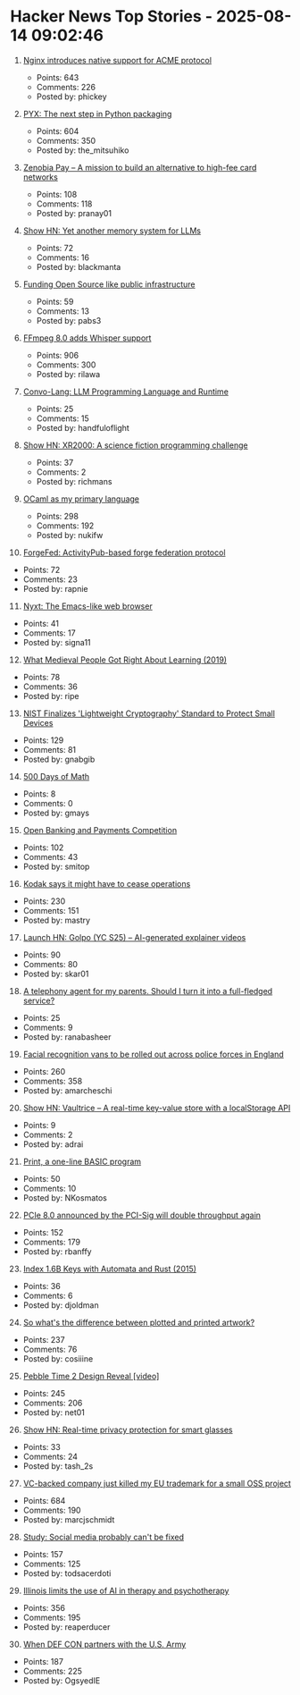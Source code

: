 # Hacker News Top Stories - 2025-08-14 09:02:46

1. [Nginx introduces native support for ACME protocol](https://blog.nginx.org/blog/native-support-for-acme-protocol)
   - Points: 643
   - Comments: 226
   - Posted by: phickey

2. [PYX: The next step in Python packaging](https://astral.sh/blog/introducing-pyx)
   - Points: 604
   - Comments: 350
   - Posted by: the_mitsuhiko

3. [Zenobia Pay – A mission to build an alternative to high-fee card networks](https://zenobiapay.com/blog/open-source-payments)
   - Points: 108
   - Comments: 118
   - Posted by: pranay01

4. [Show HN: Yet another memory system for LLMs](https://github.com/trvon/yams)
   - Points: 72
   - Comments: 16
   - Posted by: blackmanta

5. [Funding Open Source like public infrastructure](https://dri.es/funding-open-source-like-public-infrastructure)
   - Points: 59
   - Comments: 13
   - Posted by: pabs3

6. [FFmpeg 8.0 adds Whisper support](https://code.ffmpeg.org/FFmpeg/FFmpeg/commit/13ce36fef98a3f4e6d8360c24d6b8434cbb8869b)
   - Points: 906
   - Comments: 300
   - Posted by: rilawa

7. [Convo-Lang: LLM Programming Language and Runtime](https://learn.convo-lang.ai/)
   - Points: 25
   - Comments: 15
   - Posted by: handfuloflight

8. [Show HN: XR2000: A science fiction programming challenge](https://clearsky.dev/blog/xr2000/)
   - Points: 37
   - Comments: 2
   - Posted by: richmans

9. [OCaml as my primary language](https://xvw.lol/en/articles/why-ocaml.html)
   - Points: 298
   - Comments: 192
   - Posted by: nukifw

10. [ForgeFed: ActivityPub-based forge federation protocol](https://forgefed.org)
   - Points: 72
   - Comments: 23
   - Posted by: rapnie

11. [Nyxt: The Emacs-like web browser](https://lwn.net/Articles/1001773/)
   - Points: 41
   - Comments: 17
   - Posted by: signa11

12. [What Medieval People Got Right About Learning (2019)](https://www.scotthyoung.com/blog/2019/06/07/apprenticeships/)
   - Points: 78
   - Comments: 36
   - Posted by: ripe

13. [NIST Finalizes 'Lightweight Cryptography' Standard to Protect Small Devices](https://www.nist.gov/news-events/news/2025/08/nist-finalizes-lightweight-cryptography-standard-protect-small-devices)
   - Points: 129
   - Comments: 81
   - Posted by: gnabgib

14. [500 Days of Math](https://gmays.com/500-days-of-math/)
   - Points: 8
   - Comments: 0
   - Posted by: gmays

15. [Open Banking and Payments Competition](https://www.bitsaboutmoney.com/archive/open-banking-and-payments-competition/)
   - Points: 102
   - Comments: 43
   - Posted by: smitop

16. [Kodak says it might have to cease operations](https://www.cnn.com/2025/08/12/business/kodak-survival-warning)
   - Points: 230
   - Comments: 151
   - Posted by: mastry

17. [Launch HN: Golpo (YC S25) – AI-generated explainer videos](https://video.golpoai.com/)
   - Points: 90
   - Comments: 80
   - Posted by: skar01

18. [A telephony agent for my parents. Should I turn it into a full-fledged service?](https://sutrasphere.com/)
   - Points: 25
   - Comments: 9
   - Posted by: ranabasheer

19. [Facial recognition vans to be rolled out across police forces in England](https://news.sky.com/story/facial-recognition-vans-to-be-rolled-out-across-police-forces-in-england-13410613)
   - Points: 260
   - Comments: 358
   - Posted by: amarcheschi

20. [Show HN: Vaultrice – A real-time key-value store with a localStorage API](https://www.vaultrice.com/)
   - Points: 9
   - Comments: 2
   - Posted by: adrai

21. [Print, a one-line BASIC program](https://10print.org)
   - Points: 50
   - Comments: 10
   - Posted by: NKosmatos

22. [PCIe 8.0 announced by the PCI-Sig will double throughput again](https://www.servethehome.com/pcie-8-0-announced-by-the-pci-sig-will-double-throughput-again/)
   - Points: 152
   - Comments: 179
   - Posted by: rbanffy

23. [Index 1.6B Keys with Automata and Rust (2015)](https://burntsushi.net/transducers/)
   - Points: 36
   - Comments: 6
   - Posted by: djoldman

24. [So what's the difference between plotted and printed artwork?](https://lostpixels.io/writings/the-difference-between-plotted-and-printed-artwork)
   - Points: 237
   - Comments: 76
   - Posted by: cosiiine

25. [Pebble Time 2 Design Reveal [video]](https://www.youtube.com/watch?v=pcPzmDePH3E)
   - Points: 245
   - Comments: 206
   - Posted by: net01

26. [Show HN: Real-time privacy protection for smart glasses](https://github.com/PrivacyIsAllYouNeed/protector)
   - Points: 33
   - Comments: 24
   - Posted by: tash_2s

27. [VC-backed company just killed my EU trademark for a small OSS project](undefined)
   - Points: 684
   - Comments: 190
   - Posted by: marcjschmidt

28. [Study: Social media probably can't be fixed](https://arstechnica.com/science/2025/08/study-social-media-probably-cant-be-fixed/)
   - Points: 157
   - Comments: 125
   - Posted by: todsacerdoti

29. [Illinois limits the use of AI in therapy and psychotherapy](https://www.washingtonpost.com/nation/2025/08/12/illinois-ai-therapy-ban/)
   - Points: 356
   - Comments: 195
   - Posted by: reaperducer

30. [When DEF CON partners with the U.S. Army](https://jackpoulson.substack.com/p/when-counterculture-and-empire-merge)
   - Points: 187
   - Comments: 225
   - Posted by: OgsyedIE

